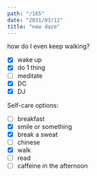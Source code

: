 ```yaml
---
path: "/165"
date: "2021/03/12"
title: "new daze"
---
```


how do I even keep walking?

- [x] wake up
- [x] do 1 thing
- [ ] meditate
- [x] DC
- [x] DJ

Self-care options:
- [ ] breakfast
- [x] smile or something
- [x] break a sweat
- [ ] chinese
- [x] walk
- [ ] read
- [ ] caffeine in the afternoon
